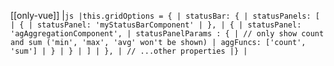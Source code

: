 [[only-vue]]
|`js |this.gridOptions = { | statusBar: { | statusPanels: [ | { | statusPanel: 'myStatusBarComponent' | }, | { | statusPanel: 'agAggregationComponent', | statusPanelParams : { | // only show count and sum ('min', 'max', 'avg' won't be shown) | aggFuncs: ['count', 'sum'] | } | } | ] | }, | // ...other properties |} |`
